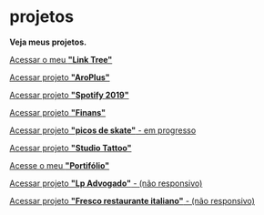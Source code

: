 # projetos
 <strong>Veja meus projetos.</strong>


<a href="https://ruan-steffansom.github.io/projetos/linktree/">Acessar o meu <strong>"Link Tree"</strong></a>

<a href="https://ruan-steffansom.github.io/projetos/aroplus/">Acessar projeto <strong>"AroPlus"</strong></a>

<a href="https://ruan-steffansom.github.io/projetos/spotify_2019/">Acessar projeto <strong>"Spotify 2019"</strong></a>

<a href="https://ruan-steffansom.github.io/projetos/finans/">Acessar projeto <strong>"Finans"</strong></a>

<a href="https://ruan-steffansom.github.io/projetos/picos_belem_em_processo/">Acessar projeto <strong>"picos de skate"</strong> - em progresso</a>

<a href="https://ruan-steffansom.github.io/projetos/studio_tattoo/">Acessar projeto <strong>"Studio Tattoo"</strong></a>

<a href="https://ruan-steffansom.github.io/projetos/portifolio/">Acesse o meu <strong>"Portifólio"</strong></a>

<a href="https://ruan-steffansom.github.io/projetos/lp-advogado/">Acessar projeto <strong>"Lp Advogado"</strong> - (não responsivo)</a>

<a href="https://ruan-steffansom.github.io/projetos/fresco_restaurante_italiano_nao_responsivo/">Acessar projeto <strong>"Fresco restaurante italiano"</strong> - (não responsivo)</a>